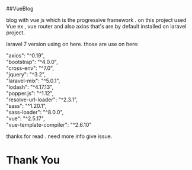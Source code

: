 ##VueBlog
<p >blog with vue js which is the progressive framework .
on this project used Vue ex , vue router and also axios that's are by default installed on laravel project.</p>



laravel 7 version using on here.
those are use on here:

"axios": "^0.19",<br>
"bootstrap": "^4.0.0",<br>
"cross-env": "^7.0",<br>
"jquery": "^3.2",<br>
"laravel-mix": "^5.0.1",<br>
"lodash": "^4.17.13",<br>
"popper.js": "^1.12",<br>
"resolve-url-loader": "^2.3.1",<br>
"sass": "^1.20.1",<br>
"sass-loader": "^8.0.0",<br>
"vue": "^2.5.17",<br>
"vue-template-compiler": "^2.6.10"<br>


 thanks for read . need more info give issue.
<h1>Thank You</h1>
